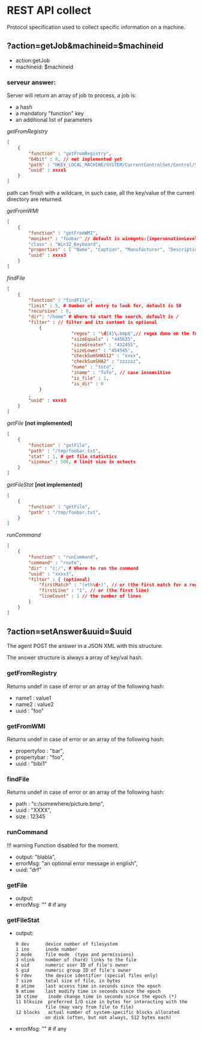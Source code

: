 # REST API collect

Protocol specification used to collect specific information on a machine.

## ?action=getJob&machineid=$machineid

* action:getJob
* machineid: $machineid

###  serveur answer:

Server will return an array of job to process, a job is:
* a hash
* a mandatory "function" key
* an additional list of parameters

*getFromRegistry*

``` json
[
    {
        "function" : "getFromRegistry",
        "64bit" : 0, // not implemented yet
        "path" : "HKEY_LOCAL_MACHINE/SYSTEM/CurrentControlSet/Control/Session Manager",
        "uuid" : xxxx1
    }
]
```

path can finish with a wildcare, in such case, all the key/value of the current directory are returned.

*getFromWMI*

``` json
[
    {
        "function" : "getFromWMI",
        "moniker" : "foobar" // default is winmgmts:{impersonationLevel=impersonate,(security)}!//./
        "class" : "Win32_Keyboard",
        "properties" : [ "Name", "Caption", "Manufacturer", "Description", "Layout" ],
        "uuid" : xxxx3
    }
]
```

*findFile*

``` json
[
    {
        "function" : "findFile",
        "limit" : 5, # Number of entry to look for, default is 50
        "recursive" : 0,
        "dir": "/home" # Where to start the search, default is /
        "filter" : // filter and its content is optional
            {
                        "regex" : "\d{4}\.bmp$",// regex done on the full path
                        "sizeEquals" : "445635",
                        "sizeGreater" : "432455",
                        "sizeLower" : "454545",
                        "checkSumSHA512" : "xxxx",
                        "checkSumSHA2" : "zzzzzz",
                        "name" : "toto",
                        "iname" : "ToTo", // case insensitive
                        "is_file" : 1,
                        "is_dir" : 0
            }
        ,
        "uuid" : xxxx3
    }
]
```

*getFile* **[not implemented]**

``` json
[
    {
        "function" : "getFile",
        "path" : "/tmp/foobar.txt",
        "stat" : 1, # get file statistics
        "sizemax" : 500, # limit size in octects
    }
]
```

*getFileStat* **[not implemented]**

``` json
[
    {
        "function" : "getFile",
        "path" : "/tmp/foobar.txt",
    }
]
```

*runCommand*

``` json
[
    {
        "function" : "runCommand",
        "command" : "route",
        "dir" : "c:/", # Where to run the command
        "uuid" : "xxxx3",
        "filter" : { (optional)
            "firstMatch" : "(eth\d+)", // or (the first match for a regex)
            "firstLine" : "1", // or (the first line)
            "lineCount" : 1 // the number of lines
        }
    }
]
```

## ?action=setAnswer&uuid=$uuid

The agent POST the answer in a JSON XML with this structure:


The answer structure is always a array of key/val hash.

###  getFromRegistry

Returns undef in case of error or an array of the following hash:

* name1 : value1
* name2 : value2
* uuid : "foo"


###  getFromWMI

Returns undef in case of error or an array of the following hash:

* propertyfoo : "bar",
* propertybar : "foo",
* uuid : "bibi1"

###  findFile

Returns undef in case of error or an array of the following hash:

* path : "c:/somewhere/picture.bmp",
* uuid : "XXXX",
* size : 12345


###  runCommand

!!! warning
    Function disabled for the moment.

* output: "blabla",
* errorMsg: "an optional error message in english",
* uuid: "drf"

### getFile

* output: <file contents>
* errorMsg: ""      # if any

### getFileStat

* output:

      0 dev      device number of filesystem
      1 ino      inode number
      2 mode     file mode  (type and permissions)
      3 nlink    number of (hard) links to the file
      4 uid      numeric user ID of file's owner
      5 gid      numeric group ID of file's owner
      6 rdev     the device identifier (special files only)
      7 size     total size of file, in bytes
      8 atime    last access time in seconds since the epoch
      9 mtime    last modify time in seconds since the epoch
      10 ctime    inode change time in seconds since the epoch (*)
      11 blksize  preferred I/O size in bytes for interacting with the
                 file (may vary from file to file)
      12 blocks   actual number of system-specific blocks allocated
                 on disk (often, but not always, 512 bytes each)

* errorMsg: ""      # if any
